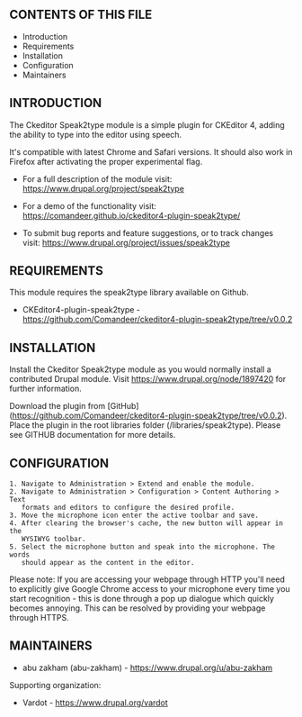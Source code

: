 CONTENTS OF THIS FILE
---------------------

 * Introduction
 * Requirements
 * Installation
 * Configuration
 * Maintainers


INTRODUCTION
------------

The Ckeditor Speak2type module is a simple plugin for CKEditor 4, adding the
ability to type into the editor using speech.

It's compatible with latest Chrome and Safari versions. It should also work in
Firefox after activating the proper experimental flag.

 * For a full description of the module visit:
   https://www.drupal.org/project/speak2type

 * For a demo of the functionality visit:
   https://comandeer.github.io/ckeditor4-plugin-speak2type/

 * To submit bug reports and feature suggestions, or to track changes visit:
   https://www.drupal.org/project/issues/speak2type


REQUIREMENTS
------------

This module requires the speak2type library available on Github.

 * CKEditor4-plugin-speak2type -
   https://github.com/Comandeer/ckeditor4-plugin-speak2type/tree/v0.0.2


INSTALLATION
------------

Install the Ckeditor Speak2type module as you would normally install
a contributed Drupal module.
Visit https://www.drupal.org/node/1897420 for further information.

Download the plugin from [GitHub]
(https://github.com/Comandeer/ckeditor4-plugin-speak2type/tree/v0.0.2). Place
the plugin in the root libraries folder (/libraries/speak2type).
Please see GITHUB documentation for more details.


CONFIGURATION
-------------

    1. Navigate to Administration > Extend and enable the module.
    2. Navigate to Administration > Configuration > Content Authoring > Text
       formats and editors to configure the desired profile.
    3. Move the microphone icon enter the active toolbar and save.
    4. After clearing the browser's cache, the new button will appear in the
       WYSIWYG toolbar.
    5. Select the microphone button and speak into the microphone. The words
       should appear as the content in the editor.


Please note: If you are accessing your webpage through HTTP you'll need to
explicitly give Google Chrome access to your microphone every time you start
recognition - this is done through a pop up dialogue which quickly becomes
annoying. This can be resolved by providing your webpage through HTTPS.


MAINTAINERS
-----------

 * abu zakham (abu-zakham) - https://www.drupal.org/u/abu-zakham

Supporting organization:
 * Vardot - https://www.drupal.org/vardot
